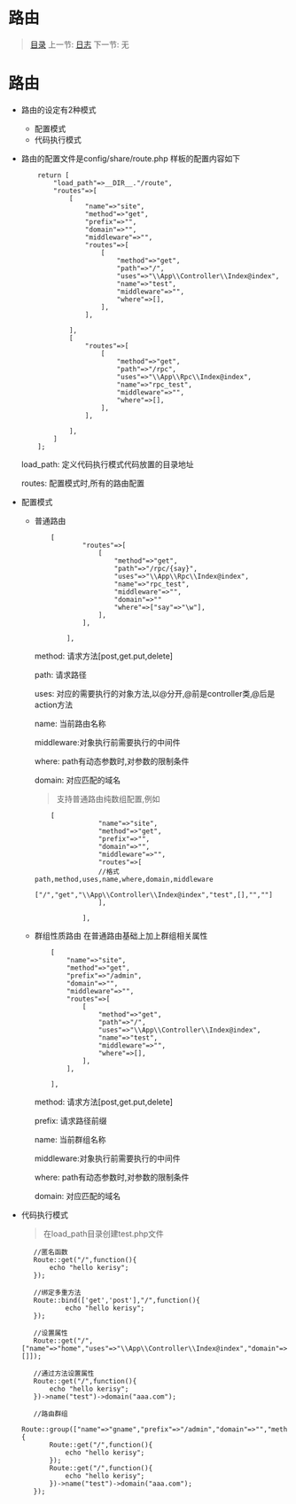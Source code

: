 #  路由

   > [目录](<index.md>)
   > 上一节: [日志](3.0.md)
   > 下一节: 无


   路由
========
* 路由的设定有2种模式
  - 配置模式
  - 代码执行模式

* 路由的配置文件是config/share/route.php
  样板的配置内容如下
    ```
        return [
            "load_path"=>__DIR__."/route",
            "routes"=>[
                [
                    "name"=>"site",
                    "method"=>"get",
                    "prefix"=>"",
                    "domain"=>"",
                    "middleware"=>"",
                    "routes"=>[
                        [
                            "method"=>"get",
                            "path"=>"/",
                            "uses"=>"\\App\\Controller\\Index@index",
                            "name"=>"test",
                            "middleware"=>"",
                            "where"=>[],
                        ],
                    ],

                ],
                [
                    "routes"=>[
                        [
                            "method"=>"get",
                            "path"=>"/rpc",
                            "uses"=>"\\App\\Rpc\\Index@index",
                            "name"=>"rpc_test",
                            "middleware"=>"",
                            "where"=>[],
                        ],
                    ],

                ],
            ]
        ];
    ```

    load_path: 定义代码执行模式代码放置的目录地址

    routes: 配置模式时,所有的路由配置

* 配置模式
  - 普通路由
    ```
        [
                "routes"=>[
                    [
                        "method"=>"get",
                        "path"=>"/rpc/{say}",
                        "uses"=>"\\App\\Rpc\\Index@index",
                        "name"=>"rpc_test",
                        "middleware"=>"",
                        "domain"=>""
                        "where"=>["say"=>"\w"],
                    ],
                ],

            ],
    ```

    method: 请求方法[post,get.put,delete]

    path: 请求路径

    uses: 对应的需要执行的对象方法,以@分开,@前是controller类,@后是action方法

    name: 当前路由名称

    middleware:对象执行前需要执行的中间件

    where: path有动态参数时,对参数的限制条件

    domain: 对应匹配的域名

    > 支持普通路由纯数组配置,例如

    ```
        [
                    "name"=>"site",
                    "method"=>"get",
                    "prefix"=>"",
                    "domain"=>"",
                    "middleware"=>"",
                    "routes"=>[
                    //格式 path,method,uses,name,where,domain,middleware
                        ["/","get","\\App\\Controller\\Index@index","test",[],"",""]
                    ],

                ],
    ```

  - 群组性质路由
    在普通路由基础上加上群组相关属性
    ```
        [
            "name"=>"site",
            "method"=>"get",
            "prefix"=>"/admin",
            "domain"=>"",
            "middleware"=>"",
            "routes"=>[
                [
                    "method"=>"get",
                    "path"=>"/",
                    "uses"=>"\\App\\Controller\\Index@index",
                    "name"=>"test",
                    "middleware"=>"",
                    "where"=>[],
                ],
            ],

        ],
    ```
    method: 请求方法[post,get.put,delete]

    prefix: 请求路径前缀

    name: 当前群组名称

    middleware:对象执行前需要执行的中间件

    where: path有动态参数时,对参数的限制条件

    domain: 对应匹配的域名

* 代码执行模式

  >在load_path目录创建test.php文件

  ```
     //匿名函数
     Route::get("/",function(){
         echo "hello kerisy";
     });

     //绑定多重方法
     Route::bind(['get','post'],"/",function(){
             echo "hello kerisy";
     });

     //设置属性
     Route::get("/",["name"=>"home","uses"=>"\\App\\Controller\\Index@index","domain"=>"xxx","middleware"=>"","where"=>[]]);

     //通过方法设置属性
     Route::get("/",function(){
         echo "hello kerisy";
     })->name("test")->domain("aaa.com");

     //路由群组
     Route::group(["name"=>"gname","prefix"=>"/admin","domain"=>"","methods"=>"get","middleware"=>"auth"],function(){
         Route::get("/",function(){
             echo "hello kerisy";
         });
         Route::get("/",function(){
             echo "hello kerisy";
         })->name("test")->domain("aaa.com");
     });
  ```

